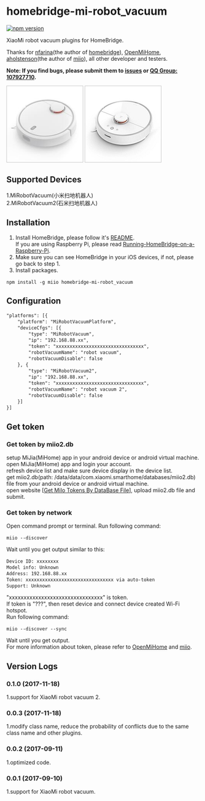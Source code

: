 # homebridge-mi-robot_vacuum
[![npm version](https://badge.fury.io/js/homebridge-mi-robot_vacuum.svg)](https://badge.fury.io/js/homebridge-mi-robot_vacuum)

XiaoMi robot vacuum plugins for HomeBridge.   
   
Thanks for [nfarina](https://github.com/nfarina)(the author of [homebridge](https://github.com/nfarina/homebridge)), [OpenMiHome](https://github.com/OpenMiHome/mihome-binary-protocol), [aholstenson](https://github.com/aholstenson)(the author of [miio](https://github.com/aholstenson/miio)), all other developer and testers.   
   
**Note: If you find bugs, please submit them to [issues](https://github.com/YinHangCode/homebridge-mi-robot_vacuum/issues) or [QQ Group: 107927710](//shang.qq.com/wpa/qunwpa?idkey=8b9566598f40dd68412065ada24184ef72c6bddaa11525ca26c4e1536a8f2a3d).**   

![](https://raw.githubusercontent.com/YinHangCode/homebridge-mi-robot_vacuum/master/images/robot_vacuum.jpg)
![](https://raw.githubusercontent.com/YinHangCode/homebridge-mi-robot_vacuum/master/images/robot_vacuum2.jpg)

## Supported Devices
1.MiRobotVacuum(小米扫地机器人)   
2.MiRobotVacuum2(石米扫地机器人)   

## Installation
1. Install HomeBridge, please follow it's [README](https://github.com/nfarina/homebridge/blob/master/README.md).   
If you are using Raspberry Pi, please read [Running-HomeBridge-on-a-Raspberry-Pi](https://github.com/nfarina/homebridge/wiki/Running-HomeBridge-on-a-Raspberry-Pi).   
2. Make sure you can see HomeBridge in your iOS devices, if not, please go back to step 1.   
3. Install packages.   
```
npm install -g miio homebridge-mi-robot_vacuum
```
## Configuration
```
"platforms": [{
    "platform": "MiRobotVacuumPlatform",
    "deviceCfgs": [{
        "type": "MiRobotVacuum",
        "ip": "192.168.88.xx",
        "token": "xxxxxxxxxxxxxxxxxxxxxxxxxxxxxxxx",
        "robotVacuumName": "robot vacuum",
        "robotVacuumDisable": false
    }, {
        "type": "MiRobotVacuum2",
        "ip": "192.168.88.xx",
        "token": "xxxxxxxxxxxxxxxxxxxxxxxxxxxxxxxx",
        "robotVacuumName": "robot vacuum 2",
        "robotVacuumDisable": false
    }]
}]
```
## Get token
### Get token by miio2.db
setup MiJia(MiHome) app in your android device or android virtual machine.   
open MiJia(MiHome) app and login your account.   
refresh device list and make sure device display in the device list.   
get miio2.db(path: /data/data/com.xiaomi.smarthome/databases/miio2.db) file from your android device or android virtual machine.   
open website [[Get MiIo Tokens By DataBase File](http://miio2.yinhh.com/)], upload miio2.db file and submit.    
### Get token by network
Open command prompt or terminal. Run following command:   
```
miio --discover
```
Wait until you get output similar to this:   
```
Device ID: xxxxxxxx   
Model info: Unknown   
Address: 192.168.88.xx   
Token: xxxxxxxxxxxxxxxxxxxxxxxxxxxxxxxx via auto-token   
Support: Unknown   
```
"xxxxxxxxxxxxxxxxxxxxxxxxxxxxxxxx" is token.   
If token is "???", then reset device and connect device created Wi-Fi hotspot.   
Run following command:   
```
miio --discover --sync
```
Wait until you get output.   
For more information about token, please refer to [OpenMiHome](https://github.com/OpenMiHome/mihome-binary-protocol) and [miio](https://github.com/aholstenson/miio).   
## Version Logs
### 0.1.0 (2017-11-18)
1.support for XiaoMi robot vacuum 2.   
### 0.0.3 (2017-11-18)
1.modify class name, reduce the probability of conflicts due to the same class name and other plugins.   
### 0.0.2 (2017-09-11)
1.optimized code.   
### 0.0.1 (2017-09-10)
1.support for XiaoMi robot vacuum.   
